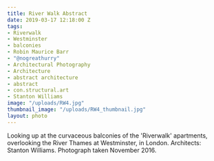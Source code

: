 ```yaml
---
title: River Walk Abstract
date: 2019-03-17 12:18:00 Z
tags:
- Riverwalk
- Westminster
- balconies
- Robin Maurice Barr
- "@nogreathurry"
- Architectural Photography
- Architecture
- abstract architecture
- abstract
- con.structural.art
- Stanton Williams
image: "/uploads/RW4.jpg"
thumbnail_image: "/uploads/RW4_thumbnail.jpg"
layout: photo
---
```


Looking up at the curvaceous balconies of the 'Riverwalk' apartments, overlooking the River Thames at Westminster, in London. Architects: Stanton Williams. Photograph taken November 2016.